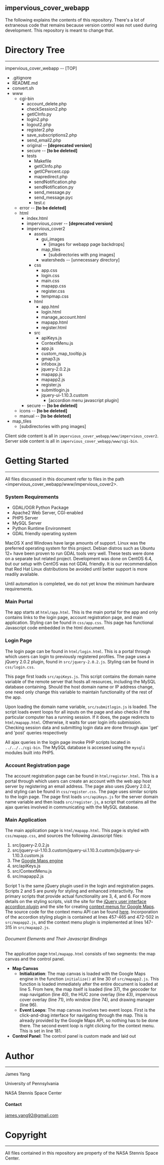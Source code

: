 impervious_cover_webapp
-----------------------
The following explains the contents of this repository. There's a lot of extraneous code that remains because version control was not used during development. This repository is meant to change that.

# Directory Tree
----------------
impervious_cover_webapp -- [TOP]

* .gitignore
* README.md
* convert.sh
* www
   * cgi-bin
      * account_delete.php
      * checkSession2.php
      * getICInfo.py
      * login2.php
      * logout2.php
      * register2.php
      * save_subscriptions2.php
      * send_email2.php
      * original -- **[deprecated version]**
      * secure -- **[to be deleted]**
      * tests
         * Makefile
         * getICInfo.php
         * getICPercent.cpp
         * mapredirect.php
         * sendNotification.php
         * sendNotification.py
         * send_message.py
         * send_message.pyc
         * test.c
   * error -- **[to be deleted]**
   * html
      * index.html
      * impervious_cover -- **[deprecated version]**
      * impervious_cover2
         * assets
            * gui_images
               * [images for webapp page backdrops]
            * map_tiles
               * [subdirectories with png images]
            * watersheds -- [unnecessary directory]
         * css
            * app.css
            * login.css
            * main.css
            * mapapp.css
            * register.css
            * tempmap.css
         * html
            * app.html
            * login.html
            * manage_account.html
            * mapapp.html
            * register.html
         * src
            * apiKeys.js
            * ContextMenu.js
            * app.js
            * custom_map_tooltip.js
            * gmap3.js
            * infobox.js
            * jquery-2.0.2.js
            * mapapp.js
            * mapapp2.js
            * register.js
            * submitlogin.js
            * jquery-ui-1.10.3.custom
              * [accordion menu javascript plugin]
      * secure -- **[to be deleted]**
   * icons -- **[to be deleted]**
   * manual -- **[to be deleted]**
* map_tiles
   * [subdirectories with png images]

Client side content is all in `impervious_cover_webapp/www/impervious_cover2`. Server side content is all in `impervious_cover_webapp/www/cgi-bin`.

# Getting Started
-----------------
All files discussed in this document refer to files in the path <impervious_cover_webapp/www/impervious_cover2>.

### System Requirements
* GDAL/OGR Python Package
* Apache2 Web Server, CGI-enabled
* PHP5 Server
* MySQL Server
* Python Runtime Environment
* GDAL friendly operating system

MacOS X and Windows have large amounts of support. Linux was the preferred operating system for this project. Debian distros such as Ubuntu 12+ have been proven to run GDAL tools very well. These tests were done on a separate but related project. Development was done on CentOS 6.4, but our setup with CentOS was not GDAL friendly. It is our recommendation that Red Hat Linux distributions be avoided until better support is more readily available.

Until automation is completed, we do not yet know the minimum hardware requirements. 

### Main Portal
The app starts at `html/app.html`. This is the main portal for the app and only contains links to the login page, account registration page, and main application. Styling can be found in `css/app.css`. This page has functional Javascript code embedded in the html document.

### Login Page
The login page can be found in `html/login.html`. This is a portal through which users can login to previously registered profiles. The page uses a jQuery 2.0.2 plugin, found in `src/jquery-2.0.2.js`. Styling can be found in `css/login.css`.

This page first loads `src/apiKeys.js`. This script contains the domain name variable of the remote server that hosts all resources, including the MySQL database containing. Should the host domain name or IP address change, one need only change this variable to maintain functionality of the rest of the app.

Upon loading the domain name variable, `src/submitlogin.js` is loaded. The script loads event loops for all inputs on the page and also checks if the particular computer has a running session. If it does, the page redirects to `html/mapapp.html`. Otherwise, it waits for user login info submission. Checking session data and submitting login data are done through ajax 'get' and 'post' queries respectively

All ajax queries in the login page invoke PHP scripts located in `../../../cgi-bin`. The MySQL database is accessed using the `mysqli` modules built into PHP5.

### Account Registration page
The account registration page can be found in `html/register.html`. This is a portal through which users can create an account with the web app host server by registering an email address. The page also uses jQuery 2.0.2, and styling can be found in `css/register.css`. The page uses similar scripts to the login page. The page first loads `src/apiKeys.js` for the server domain name variable and then loads `src/register.js`, a script that contains all the ajax queries involved in communicating with the MySQL database.

### Main Application
The main application page is `html/mapapp.html`. This page is styled with `css/mapapp.css`, and sources the following Javascript files:

1. src/jquery-2.0.2.js
2. src/jquery-ui-1.10.3.custom/jquery-ui.1.10.3.custom/js/jquery-ui-1.10.3.custom.js
3. The [Google Maps engine](http://maps.google.com/maps/api/js?sensor=false&libraries=drawing)
4. src/apiKeys.js
5. src/ContextMenu.js
6. src/mapapp2.js

Script 1 is the same jQuery plugin used in the login and registration pages. Scripts 2 and 5 are purely for styling and enhanced interactivity. The primary scripts that provide actual functionality are 3, 4, and 6. For more details on the styling scripts, visit the site for the [jQuery user interface accordion plugin](http://jqueryui.com/accordion/) and the site for creating [context menus for Google Maps](http://googlemapsmania.blogspot.com/2012/04/create-google-maps-context-menu.html). The source code for the context menu API can be found [here](http://code.martinpearman.co.uk/googlemapsapi/contextmenu/1.0/). Incorporation of the accordion styling plugin is contained at lines 457-465 and 472-502 in `src/mapapp2.js`, and the context menu plugin is implemented at lines 147-315 in `src/mapapp2.js`.

###### Document Elements and Their Javascript Bindings
The application page `html/mapapp.html` consists of two segments: the map canvas and the control panel.

* **Map Canvas**
  * **Initialization**: The map canvas is loaded with the Google Maps engine in the function `initialize()` at line 30 of `src/mapapp2.js`. This function is loaded immediately after the entire document is loaded at line 5. From here, the map itself is loaded (line 37), the geocoder for map navigation (line 40), the HUC zone overlay (line 43), impervious cover overlay (line 71), info window (line 74), and drawing manager (line 96).
  * **Event Loops**: The map canvas involves two event loops. First is the click-and-drag interface for navigating through the map. This is already provided by the Google Maps API, so nothing has to be done there. The second event loop is right clicking for the context menu. This is set in line 181.
* **Control Panel**: The control panel is custom made and laid out

# Author
--------
James Yang

University of Pennsylvania

NASA Stennis Space Center

#### Contact
james.yang92@gmail.com

# Copyright
-----------
All files contained in this repository are property of the NASA Stennis Space Center.
